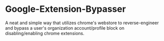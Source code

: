 # Google-Extension-Bypasser
A neat and simple way that utilizes chrome's webstore to reverse-engineer and bypass a user's organization account/profile block on disabling/enabling chrome extensions.
